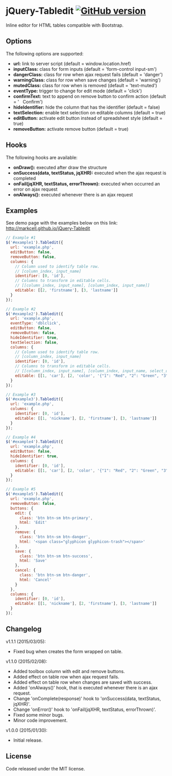 # jQuery-Tabledit [![GitHub version](https://badge.fury.io/gh/markcell%2FjQuery-Tabledit.svg)](http://badge.fury.io/gh/markcell%2FjQuery-Tabledit)
Inline editor for HTML tables compatible with Bootstrap.

## Options
The following options are supported:
* __url:__ link to server script (default = window.location.href)
* __inputClass:__ class for form inputs (default = 'form-control input-sm')
* __dangerClass:__ class for row when ajax request fails (default = 'danger')
* __warningClass:__ class for row when save changes (default = 'warning')
* __mutedClass:__ class for row when is removed (default = 'text-muted')
* __eventType:__ trigger to change for edit mode (default = 'click')
* __confirmText:__ text to append on remove button to confirm action (default = ' &nbsp; Confirm')
* __hideIdentifier:__ hide the column that has the identifier (default = false)
* __textSelection:__ enable text selection on editable columns (default = true)
* __editButton:__ activate edit button instead of spreadsheet style (default = true)
* __removeButton:__ activate remove button (default = true)

## Hooks
The following hooks are available:
* __onDraw():__ executed after draw the structure
* __onSuccess(data, textStatus, jqXHR):__ executed when the ajax request is completed
* __onFail(jqXHR, textStatus, errorThrown):__ executed when occurred an error on ajax request
* __onAlways():__ executed whenever there is an ajax request

## Examples
See demo page with the examples below on this link:
http://markcell.github.io/jQuery-Tabledit

```js
// Example #1
$('#example1').Tabledit({
  url: 'example.php',
  editButton: false,
  removeButton: false,
  columns: {
    // Column used to identify table row. 
    // [column_index, input_name]
    identifier: [0, 'id'],
    // Columns to transform in editable cells.
    // [[column_index, input_name], [column_index, input_name]]
    editable: [[2, 'firstname'], [3, 'lastname']]
  }
});
```

```js
// Example #2
$('#example2').Tabledit({
  url: 'example.php',
  eventType: 'dblclick',
  editButton: false,
  removeButton: false,
  hideIdentifier: true,
  textSelection: false,
  columns: {
    // Column used to identify table row.
    // [column_index, input_name]
    identifier: [0, 'id'],
    // Columns to transform in editable cells.
    // [[column_index, input_name], [column_index, input_name, select_options]]
    editable: [[1, 'car'], [2, 'color', '{"1": "Red", "2": "Green", "3": "Blue"}']]
  }
});
```

```js
// Example #3
$('#example3').Tabledit({
  url: 'example.php',
  columns: {
    identifier: [0, 'id'],
    editable: [[1, 'nickname'], [2, 'firstname'], [3, 'lastname']]
  }
});
```

```js
// Example #4
$('#example4').Tabledit({
  url: 'example.php',
  editButton: false,
  hideIdentifier: true,
  columns: {
    identifier: [0, 'id'],
    editable: [[1, 'car'], [2, 'color', '{"1": "Red", "2": "Green", "3": "Blue"}']]
  }
});
```

```js
// Example #5
$('#example5').Tabledit({
  url: 'example.php',
  removeButton: false,
  buttons: {
    edit: {
      class: 'btn btn-sm btn-primary',
      html: 'Edit'
    },
    remove: {
      class: 'btn btn-sm btn-danger',
      html: '<span class="glyphicon glyphicon-trash"></span>'
    },
    save: {
      class: 'btn btn-sm btn-success',
      html: 'Save'
    },
    cancel: {
      class: 'btn btn-sm btn-danger',
      html: 'Cancel'
    }
  },
  columns: {
    identifier: [0, 'id'],
    editable: [[1, 'nickname'], [2, 'firstname'], [3, 'lastname']]
  }
});
```

## Changelog
v1.1.1 (2015/03/05):
* Fixed bug when creates the form wrapped on table.

v1.1.0 (2015/02/08):
* Added toolbox column with edit and remove buttons.
* Added effect on table row when ajax request fails.
* Added effect on table row when changes are saved with success.
* Added 'onAlways()' hook, that is executed whenever there is an ajax request.
* Change 'onComplete(response)' hook to 'onSuccess(data, textStatus, jqXHR)'.
* Change 'onError()' hook to 'onFail(jqXHR, textStatus, errorThrown)'.
* Fixed some minor bugs.
* Minor code improvement.

v1.0.0 (2015/01/30):
* Initial release.

## License
Code released under the MIT license.